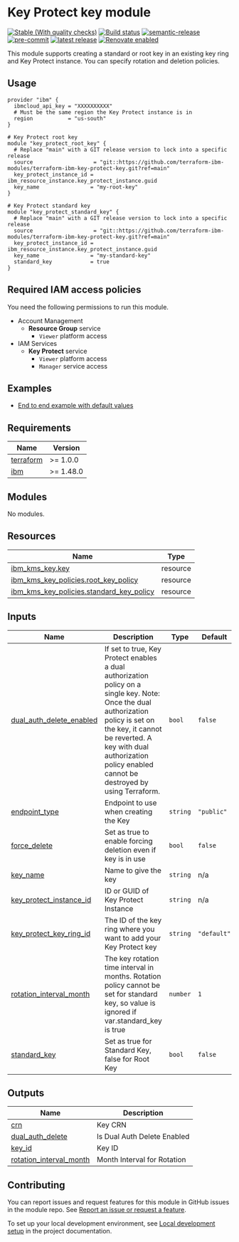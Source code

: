 # Key Protect key module

[![Stable (With quality checks)](https://img.shields.io/badge/Status-Stable%20(With%20quality%20checks)-green?style=plastic)](https://terraform-ibm-modules.github.io/documentation/#/badge-status)
[![Build status](https://github.com/terraform-ibm-modules/terraform-ibm-key-protect-key/actions/workflows/ci.yml/badge.svg)](https://github.com/terraform-ibm-modules/terraform-ibm-key-protect-key/actions/workflows/ci.yml)
[![semantic-release](https://img.shields.io/badge/%20%20%F0%9F%93%A6%F0%9F%9A%80-semantic--release-e10079.svg)](https://github.com/semantic-release/semantic-release)
[![pre-commit](https://img.shields.io/badge/pre--commit-enabled-brightgreen?logo=pre-commit&logoColor=white)](https://github.com/pre-commit/pre-commit)
[![latest release](https://img.shields.io/github/v/release/terraform-ibm-modules/terraform-ibm-key-protect-key?logo=GitHub&sort=semver)](https://github.com/terraform-ibm-modules/terraform-ibm-key-protect-key/releases/latest)
[![Renovate enabled](https://img.shields.io/badge/renovate-enabled-brightgreen.svg)](https://renovatebot.com/)

This module supports creating a standard or root key in an existing key ring and Key Protect instance. You can specify rotation and deletion policies.

## Usage

```hcl
provider "ibm" {
  ibmcloud_api_key = "XXXXXXXXXX"
  # Must be the same region the Key Protect instance is in
  region           = "us-south"
}

# Key Protect root key
module "key_protect_root_key" {
  # Replace "main" with a GIT release version to lock into a specific release
  source                   = "git::https://github.com/terraform-ibm-modules/terraform-ibm-key-protect-key.git?ref=main"
  key_protect_instance_id = ibm_resource_instance.key_protect_instance.guid
  key_name                = "my-root-key"
}

# Key Protect standard key
module "key_protect_standard_key" {
  # Replace "main" with a GIT release version to lock into a specific release
  source                   = "git::https://github.com/terraform-ibm-modules/terraform-ibm-key-protect-key.git?ref=main"
  key_protect_instance_id = ibm_resource_instance.key_protect_instance.guid
  key_name                = "my-standard-key"
  standard_key            = true
}
```

## Required IAM access policies
You need the following permissions to run this module.

- Account Management
    - **Resource Group** service
        - `Viewer` platform access
- IAM Services
    - **Key Protect** service
        - `Viewer` platform access
        - `Manager` service access

<!-- BEGIN EXAMPLES HOOK -->
## Examples

- [ End to end example with default values](examples/default)
<!-- END EXAMPLES HOOK -->
<!-- BEGINNING OF PRE-COMMIT-TERRAFORM DOCS HOOK -->
## Requirements

| Name | Version |
|------|---------|
| <a name="requirement_terraform"></a> [terraform](#requirement\_terraform) | >= 1.0.0 |
| <a name="requirement_ibm"></a> [ibm](#requirement\_ibm) | >= 1.48.0 |

## Modules

No modules.

## Resources

| Name | Type |
|------|------|
| [ibm_kms_key.key](https://registry.terraform.io/providers/IBM-Cloud/ibm/latest/docs/resources/kms_key) | resource |
| [ibm_kms_key_policies.root_key_policy](https://registry.terraform.io/providers/IBM-Cloud/ibm/latest/docs/resources/kms_key_policies) | resource |
| [ibm_kms_key_policies.standard_key_policy](https://registry.terraform.io/providers/IBM-Cloud/ibm/latest/docs/resources/kms_key_policies) | resource |

## Inputs

| Name | Description | Type | Default | Required |
|------|-------------|------|---------|:--------:|
| <a name="input_dual_auth_delete_enabled"></a> [dual\_auth\_delete\_enabled](#input\_dual\_auth\_delete\_enabled) | If set to true, Key Protect enables a dual authorization policy on a single key. Note: Once the dual authorization policy is set on the key, it cannot be reverted. A key with dual authorization policy enabled cannot be destroyed by using Terraform. | `bool` | `false` | no |
| <a name="input_endpoint_type"></a> [endpoint\_type](#input\_endpoint\_type) | Endpoint to use when creating the Key | `string` | `"public"` | no |
| <a name="input_force_delete"></a> [force\_delete](#input\_force\_delete) | Set as true to enable forcing deletion even if key is in use | `bool` | `false` | no |
| <a name="input_key_name"></a> [key\_name](#input\_key\_name) | Name to give the key | `string` | n/a | yes |
| <a name="input_key_protect_instance_id"></a> [key\_protect\_instance\_id](#input\_key\_protect\_instance\_id) | ID or GUID of Key Protect Instance | `string` | n/a | yes |
| <a name="input_key_protect_key_ring_id"></a> [key\_protect\_key\_ring\_id](#input\_key\_protect\_key\_ring\_id) | The ID of the key ring where you want to add your Key Protect key | `string` | `"default"` | no |
| <a name="input_rotation_interval_month"></a> [rotation\_interval\_month](#input\_rotation\_interval\_month) | The key rotation time interval in months. Rotation policy cannot be set for standard key, so value is ignored if var.standard\_key is true | `number` | `1` | no |
| <a name="input_standard_key"></a> [standard\_key](#input\_standard\_key) | Set as true for Standard Key, false for Root Key | `bool` | `false` | no |

## Outputs

| Name | Description |
|------|-------------|
| <a name="output_crn"></a> [crn](#output\_crn) | Key CRN |
| <a name="output_dual_auth_delete"></a> [dual\_auth\_delete](#output\_dual\_auth\_delete) | Is Dual Auth Delete Enabled |
| <a name="output_key_id"></a> [key\_id](#output\_key\_id) | Key ID |
| <a name="output_rotation_interval_month"></a> [rotation\_interval\_month](#output\_rotation\_interval\_month) | Month Interval for Rotation |
<!-- END OF PRE-COMMIT-TERRAFORM DOCS HOOK -->
<!-- BEGIN CONTRIBUTING HOOK -->

<!-- Leave this section as is so that your module has a link to local development environment set up steps for contributors to follow -->
## Contributing

You can report issues and request features for this module in GitHub issues in the module repo. See [Report an issue or request a feature](https://github.com/terraform-ibm-modules/.github/blob/main/.github/SUPPORT.md).

To set up your local development environment, see [Local development setup](https://terraform-ibm-modules.github.io/documentation/#/local-dev-setup) in the project documentation.
<!-- Source for this readme file: https://github.com/terraform-ibm-modules/common-dev-assets/tree/main/module-assets/ci/module-template-automation -->
<!-- END CONTRIBUTING HOOK -->
